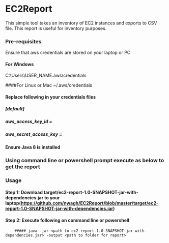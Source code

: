 # EC2Report

This simple tool takes an inventory of EC2 instances and exports to CSV file. This report is useful for inventory purposes.

### Pre-requisites

Ensure that aws credentials are stored on your laptop or PC

#### For Windows
 C:\Users\USER_NAME\.aws\credentials
 
####For Linux or Mac
 ~/.aws/credentials 
 
#### Replace following in your credentials files 

##### [default]
##### aws_access_key_id = <Your Access Key>
##### aws_secret_access_key = <Your secret access>

#### Ensure Java 8 is installed

### Using command line or powershell prompt execute as below to get the report

### Usage
  #### Step 1: Download target/ec2-report-1.0-SNAPSHOT-jar-with-dependencies.jar to your laptop(https://github.com/nwagh/EC2Report/blob/master/target/ec2-report-1.0-SNAPSHOT-jar-with-dependencies.jar)
  
  #### Step 2: Execute following on command line or powershell
  
        ##### java -jar <path to ec2-report-1.0-SNAPSHOT-jar-with-dependencies.jar> -output <path to folder for report>
